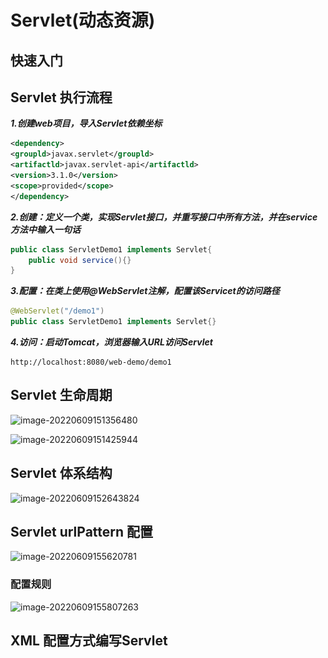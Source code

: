 # Servlet(动态资源)

## 快速入门





## Servlet 执行流程

***1.创建web项目，导入Servlet依赖坐标***

```xml
<dependency>
<groupld>javax.servlet</groupld>
<artifactld>javax.servlet-api</artifactld>
<version>3.1.0</version>
<scope>provided</scope>
</dependency>
```



***2.创建：定义一个类，实现Servlet接口，并重写接口中所有方法，并在service方法中输入一句话***

```java
public class ServletDemo1 implements Servlet{
	public void service(){}
}

```



***3.配置：在类上使用@WebServlet注解，配置该Servicet的访问路径***

```java
@WebServlet("/demo1")
public class ServletDemo1 implements Servlet{}
```



***4.访问：启动Tomcat，浏览器输入URL访问Servlet***

```url
http://localhost:8080/web-demo/demo1
```



## Servlet 生命周期

![image-20220609151356480](..\.imgs\image-20220609151356480.png)

![image-20220609151425944](..\.imgs\image-20220609151425944.png)

## Servlet 体系结构

![image-20220609152643824](..\.imgs\image-20220609152643824.png)

## Servlet urlPattern 配置

![image-20220609155620781](..\.imgs\image-20220609155620781.png)

### 配置规则

![image-20220609155807263](..\.imgs\image-20220609155807263.png)



## XML 配置方式编写Servlet

